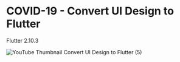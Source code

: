 # COVID-19 - Convert UI Design to Flutter

Flutter 2.10.3

![YouTube Thumbnail Convert UI Design to Flutter (5)](https://user-images.githubusercontent.com/59822692/162565458-b7ed359a-e620-4006-a867-28016c5996c1.png)
